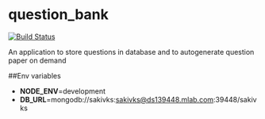 # question_bank

[![Build Status](https://travis-ci.org/sakivks/question_bank.svg?branch=master)](https://travis-ci.org/sakivks/question_bank)

An application to store questions in database and to autogenerate question paper on demand

##Env variables
- __NODE_ENV__=development
- __DB_URL__=mongodb://sakivks:sakivks@ds139448.mlab.com:39448/sakivks
